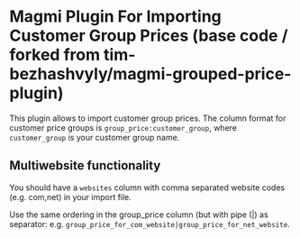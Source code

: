 Magmi Plugin For Importing Customer Group Prices (base code / forked from tim-bezhashvyly/magmi-grouped-price-plugin)
================================================

This plugin allows to import customer group prices.
The column format for customer price groups is `group_price:customer_group`, where `customer_group` is your customer group name.

Multiwebsite functionality
--------------------------

You should have a `websites` column with comma separated website codes (e.g. com,net) in your import file.

Use the same ordering in the group_price column (but with pipe (|) as separator:
e.g. `group_price_for_com_website|group_price_for_net_website`.
